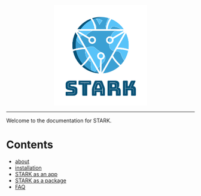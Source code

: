 <div align="center">
  <img src="stark-logo-no-badge.png?raw=true?" alt="stark-logo" width="250">
</div>

---

Welcome to the documentation for STARK.

# Contents

- [about](./about.md)
- [installation](./installing.md)
- [STARK as an app](./app.md)
- [STARK as a package](./package.md)
- [FAQ](./faq.md)
